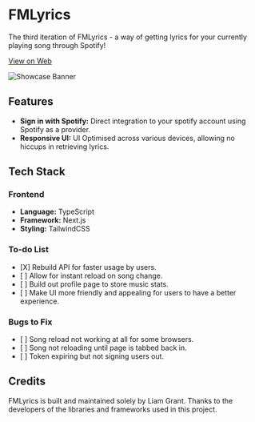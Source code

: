<h1>FMLyrics</h1>

<p>The third iteration of FMLyrics - a way of getting lyrics for your currently playing song through Spotify!</p>

<a href="https://fmlyrics.vercel.app">View on Web</a>

![Showcase Banner](https://i.imgur.com/dxUw6PQ.png)

<h2>Features</h2>

<ul>
	<li><strong>Sign in with Spotify:</strong> Direct integration to your spotify account using Spotify as a provider.</li>
	<li><strong>Responsive UI:</strong> UI Optimised across various devices, allowing no hiccups in retrieving lyrics.</li>
</ul>

<h2>Tech Stack</h2>

<h3>Frontend</h3>

<ul>
	<li><strong>Language:</strong> TypeScript</li>
	<li><strong>Framework:</strong> Next.js</li>
	<li><strong>Styling:</strong> TailwindCSS</li>
</ul>

<h3>To-do List</h3>
<ul>
  <li>[X] Rebuild API for faster usage by users.</li>
  <li>[ ] Allow for instant reload on song change.</li>
  <li>[ ] Build out profile page to store music stats.</li>
  <li>[ ] Make UI more friendly and appealing for users to have a better experience.</li>
</ul>

<h3>Bugs to Fix</h3>
<ul>
	<li>[ ] Song reload not working at all for some browsers.</li>
	<li>[ ] Song not reloading until page is tabbed back in.</li>
	<li>[ ] Token expiring but not signing users out.</li>
</ul>

<h2>Credits</h2>

<p>FMLyrics is built and maintained solely by Liam Grant. Thanks to the developers of the libraries and frameworks used in this project.</p>
